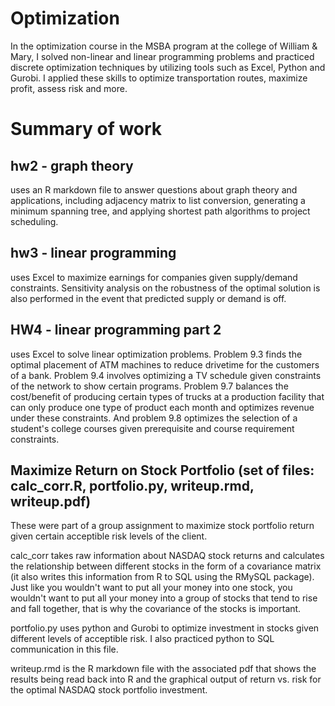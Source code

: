 # Optimization

In the optimization course in the MSBA program at the college of William & Mary, I solved non-linear and linear programming problems and practiced discrete optimization techniques by utilizing tools such as Excel, Python and Gurobi. I applied these skills to optimize transportation routes, maximize profit, assess risk and more.

# Summary of work

## hw2 - graph theory
uses an R markdown file to answer questions about graph theory and applications, including adjacency matrix to list conversion, generating a minimum spanning tree, and applying shortest path algorithms to project scheduling. 

## hw3 - linear programming
uses Excel to maximize earnings for companies given supply/demand constraints. Sensitivity analysis on the robustness of the optimal solution is also performed in the event that predicted supply or demand is off.

## HW4 - linear programming part 2
uses Excel to solve linear optimization problems. Problem 9.3 finds the optimal placement of ATM machines to reduce drivetime for the customers of a bank. Problem 9.4 involves optimizing a TV schedule given constraints of the network to show certain programs. Problem 9.7 balances the cost/benefit of producing certain types of trucks at a production facility that can only produce one type of product each month and optimizes revenue under these constraints. And problem 9.8 optimizes the selection of a student's college courses given prerequisite and course requirement constraints. 

## Maximize Return on Stock Portfolio (set of files: calc_corr.R, portfolio.py, writeup.rmd, writeup.pdf)

These were part of a group assignment to maximize stock portfolio return given certain acceptible risk levels of the client.

calc_corr takes raw information about NASDAQ stock returns and calculates the relationship between different stocks in the form of a covariance matrix (it also writes this information from R to SQL using the RMySQL package). Just like you wouldn't want to put all your money into one stock, you wouldn't want to put all your money into a group of stocks that tend to rise and fall together, that is why the covariance of the stocks is important. 

portfolio.py uses python and Gurobi to optimize investment in stocks given different levels of acceptible risk. I also practiced python to SQL communication in this file.

writeup.rmd is the R markdown file with the associated pdf that shows the results being read back into R and the graphical output of return vs. risk for the optimal NASDAQ stock portfolio investment.
